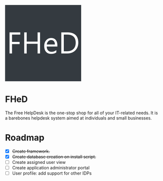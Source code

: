 <img src="https://github.com/luketainton/FHeD/raw/main/logo.png" width="250" height="250">

# FHeD

The Free HelpDesk is the one-stop shop for all of your IT-related needs. It is a barebones helpdesk system aimed at individuals and small businesses.

# Roadmap
- [x]  ~~Create framework.~~
- [x]  ~~Create database creation on install script.~~
- [ ] Create assigned user view
- [ ] Create application administrator portal
- [ ] User profile: add support for other IDPs
